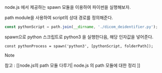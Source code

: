 

node.js 에서 제공하는 spawn 모듈을 이용하여 파이썬을 실행해보자.

path module을 사용하여 script의 상대 경로를 정의해준다.
```js
const pythonScript = path.join(__dirname, './dicom_deidentifier.py');
```

spawn으로 python 스크립트로 python3 을 실행한다음, 해당 인자값을 넣어준다.
```
const pythonProcess = spawn('python3', [pythonScript, folderPath]);
```




> [!note]
> 참고 : [[node.js의 path 모듈 다루기| node.js 의 path 모듈에 대한 정리 ]]


